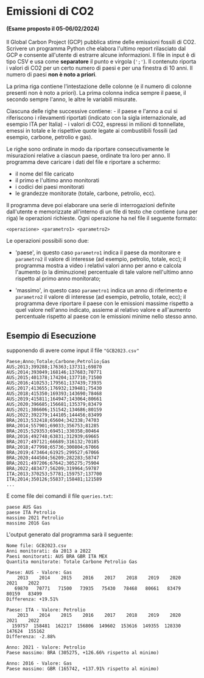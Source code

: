 # Emissioni di CO2

#### (Esame proposto il 05-06/02/2024)

Il Global Carbon Project (GCP) pubblica stime delle emissioni fossili di CO2. Scrivere un programma Python che elabora l'ultimo report rilasciato dal GCP e consente all'utente di estrarre alcune informazioni. Il file in input è di tipo CSV e usa come **separatore** il punto e virgola (`';'`). Il contenuto riporta i valori di CO2 per un certo numero di paesi e per una finestra di 10 anni. Il numero di paesi **non è noto a priori**.

La prima riga contiene l'intestazione delle colonne (e il numero di colonne presenti non è noto a priori). La prima colonna indica sempre il paese, il secondo sempre l'anno, le altre le variabili misurate.

Ciascuna delle righe successive contiene: - il paese e l'anno a cui si riferiscono i rilevamenti riportati (indicato con la sigla internazionale, ad esempio ITA per Italia) - i valori di CO2, espressi in milioni di tonnellate, emessi in totale e le rispettive quote legate ai combustibili fossili (ad esempio, carbone, petrolio e gas).

Le righe sono ordinate in modo da riportare consecutivamente le misurazioni relative a ciascun paese, ordinate tra loro per anno. Il programma deve caricare i dati del file e riportare a schermo:

-    il nome del file caricato
-    il primo e l'ultimo anno monitorati
-    i codici dei paesi monitorati
-    le grandezze monitorate (totale, carbone, petrolio, ecc).

Il programma deve poi elaborare una serie di interrogazioni definite dall'utente e memorizzate all'interno di un file di testo che contiene (una per riga) le operazioni richieste. Ogni operazione ha nel file il seguente formato:

    <operazione> <parametro1> <parametro2>

Le operazioni possibili sono due:

-    'paese', in questo caso `parametro1` indica il paese da monitorare e `parametro2` il valore di interesse (ad esempio, petrolio, totale, ecc); il programma mostra a video i relativi valori anno per anno e calcola l'aumento (o la diminuzione) percentuale di tale valore nell'ultimo anno rispetto al primo anno monitorato;

-   'massimo', in questo caso `parametro1` indica un anno di riferimento e `parametro2` il valore di interesse (ad esempio, petrolio, totale, ecc); il programma deve riportare il paese con le emissioni massime rispetto a quel valore nell'anno indicato, assieme al relativo valore e all'aumento percentuale rispetto al paese con le emissioni minime nello stesso anno.

## Esempio di Esecuzione

supponendo di avere come input il file `"GCB2023.csv"`

    Paese;Anno;Totale;Carbone;Petrolio;Gas
    AUS;2013;399288;176363;137311;69870
    AUS;2014;393049;168146;137683;70771
    AUS;2015;401378;174204;137710;71500
    AUS;2016;410253;179561;137439;73935
    AUS;2017;413655;176932;139481;75430
    AUS;2018;415350;169393;143690;78468
    AUS;2019;415811;164947;143064;80661
    AUS;2020;396685;156681;135379;83479
    AUS;2021;386606;151542;134686;80159
    AUS;2022;392279;144105;144456;83499
    BRA;2013;532418;65604;342338;74703
    BRA;2014;557901;69033;356753;81285
    BRA;2015;529353;69451;330358;80464
    BRA;2016;492748;63831;312939;69665
    BRA;2017;497121;66689;316132;70185
    BRA;2018;477998;65736;300804;67066
    BRA;2019;473464;61925;299527;67066
    BRA;2020;444504;56209;282283;58747
    BRA;2021;497206;67642;305275;75904
    BRA;2022;483477;56209;319964;59787
    ITA;2013;370253;57781;159757;137700
    ITA;2014;350126;55837;158481;121589
    ...

E come file dei comandi il file `queries.txt`:

    paese AUS Gas
    paese ITA Petrolio
    massimo 2021 Petrolio
    massimo 2016 Gas

L'output generato dal programma sarà il seguente:

    Nome file: GCB2023.csv
    Anni monitorati: da 2013 a 2022
    Paesi monitorati: AUS BRA GBR ITA MEX
    Quantita monitorate: Totale Carbone Petrolio Gas

    Paese: AUS - Valore: Gas
        2013    2014    2015    2016    2017    2018    2019    2020    2021    2022
       69870   70771   71500   73935   75430   78468   80661   83479   80159   83499
    Differenza: +19.51%

    Paese: ITA - Valore: Petrolio
        2013    2014    2015    2016    2017    2018    2019    2020    2021    2022
      159757  158481  162217  156806  149602  153616  149355  128330  147624  155162
    Differenza: -2.88%

    Anno: 2021 - Valore: Petrolio
    Paese massimo: BRA (305275, +126.66% rispetto al minimo)

    Anno: 2016 - Valore: Gas
    Paese massimo: GBR (165742, +137.91% rispetto al minimo)